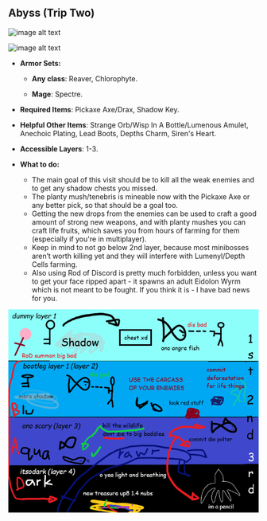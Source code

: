 
## Abyss (Trip Two)

![image alt text](../public/BMbpD6rCZ1qoniF20u7H2A_img_44.png)

![image alt text](../public/BMbpD6rCZ1qoniF20u7H2A_img_45.png)

* **Armor Sets:**

    * **Any class**: Reaver, Chlorophyte.

    * **Mage**: Spectre.

* **Required Items**: Pickaxe Axe/Drax, Shadow Key.

* **Helpful Other Items**: Strange Orb/Wisp In A Bottle/Lumenous Amulet, Anechoic Plating, Lead Boots, Depths Charm, Siren's Heart.

* **Accessible Layers**: 1-3.

* **What to do:**

    * The main goal of this visit should be to kill all the weak enemies and to get any shadow chests you missed. 
    * The planty mush/tenebris is mineable now with the Pickaxe Axe or any better pick, so that should be a goal too. 
    * Getting the new drops from the enemies can be used to craft a good amount of strong new weapons, and with planty mushes you can craft life fruits, which saves you from hours of farming for them (especially if you're in multiplayer).
    * Keep in mind to not go below 2nd layer, because most minibosses aren’t worth killing yet and they will interfere with Lumenyl/Depth Cells farming. 
    * Also using Rod of Discord is pretty much forbidden, unless you want to get your face ripped apart - it spawns an adult Eidolon Wyrm which is not meant to be fought. If you think it is - I have bad news for you.

![image alt text](../public/Abyss.png)
